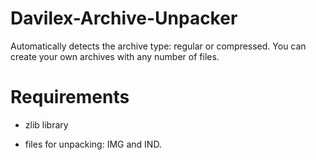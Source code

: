 # Davilex-Archive-Unpacker
Automatically detects the archive type: regular or compressed. You can create your own archives with any number of files.

# Requirements
- zlib library

- files for unpacking: IMG and IND.
